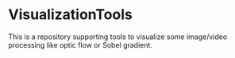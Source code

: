 # VisualizationTools
This is a repository supporting tools to visualize some image/video processing like optic flow or Sobel gradient.
